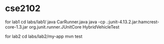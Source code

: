 # cse2102
for lab1 
cd labs/lab1/
java CarRunner.java
java -cp .:junit-4.13.2.jar:hamcrest-core-1.3.jar org.junit.runner.JUnitCore HybridVehicleTest



for lab2 
cd labs/lab2/my-app
mvn test
